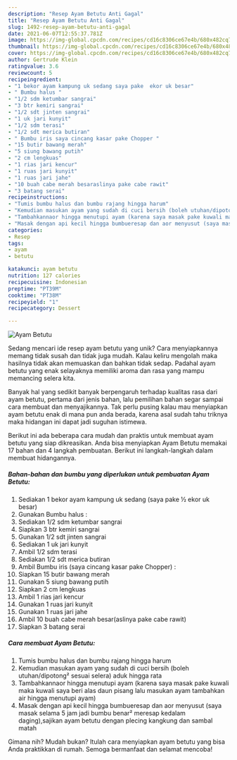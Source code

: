 ```yaml
---
description: "Resep Ayam Betutu Anti Gagal"
title: "Resep Ayam Betutu Anti Gagal"
slug: 1492-resep-ayam-betutu-anti-gagal
date: 2021-06-07T12:55:37.781Z
image: https://img-global.cpcdn.com/recipes/cd16c8306ce67e4b/680x482cq70/ayam-betutu-foto-resep-utama.jpg
thumbnail: https://img-global.cpcdn.com/recipes/cd16c8306ce67e4b/680x482cq70/ayam-betutu-foto-resep-utama.jpg
cover: https://img-global.cpcdn.com/recipes/cd16c8306ce67e4b/680x482cq70/ayam-betutu-foto-resep-utama.jpg
author: Gertrude Klein
ratingvalue: 3.6
reviewcount: 5
recipeingredient:
- "1 bekor ayam kampung uk sedang saya pake  ekor uk besar"
- " Bumbu halus "
- "1/2 sdm ketumbar sangrai"
- "3 btr kemiri sangrai"
- "1/2 sdt jinten sangrai"
- "1 uk jari kunyit"
- "1/2 sdm terasi"
- "1/2 sdt merica butiran"
- " Bumbu iris saya cincang kasar pake Chopper "
- "15 butir bawang merah"
- "5 siung bawang putih"
- "2 cm lengkuas"
- "1 rias jari kencur"
- "1 ruas jari kunyit"
- "1 ruas jari jahe"
- "10 buah cabe merah besaraslinya pake cabe rawit"
- "3 batang serai"
recipeinstructions:
- "Tumis bumbu halus dan bumbu rajang hingga harum"
- "Kemudian masukan ayam yang sudah di cuci bersih (boleh utuhan/dipotong² sesuai selera) aduk hingga rata"
- "Tambahkannaor hingga menutupi ayam (karena saya masak pake kuwali maka kuwali saya beri alas daun pisang lalu masukan ayam tambahkan air hingga menutupi ayam)"
- "Masak dengan api kecil hingga bumbueresap dan aor menyusut (saya masak selama 5 jam jadi bumbu benar² meresap kedalam daging),sajikan ayam betutu dengan plecing kangkung dan sambal matah"
categories:
- Resep
tags:
- ayam
- betutu

katakunci: ayam betutu 
nutrition: 127 calories
recipecuisine: Indonesian
preptime: "PT39M"
cooktime: "PT38M"
recipeyield: "1"
recipecategory: Dessert

---
```



![Ayam Betutu](https://img-global.cpcdn.com/recipes/cd16c8306ce67e4b/680x482cq70/ayam-betutu-foto-resep-utama.jpg)

Sedang mencari ide resep ayam betutu yang unik? Cara menyiapkannya memang tidak susah dan tidak juga mudah. Kalau keliru mengolah maka hasilnya tidak akan memuaskan dan bahkan tidak sedap. Padahal ayam betutu yang enak selayaknya memiliki aroma dan rasa yang mampu memancing selera kita.



Banyak hal yang sedikit banyak berpengaruh terhadap kualitas rasa dari ayam betutu, pertama dari jenis bahan, lalu pemilihan bahan segar sampai cara membuat dan menyajikannya. Tak perlu pusing kalau mau menyiapkan ayam betutu enak di mana pun anda berada, karena asal sudah tahu triknya maka hidangan ini dapat jadi suguhan istimewa.


Berikut ini ada beberapa cara mudah dan praktis untuk membuat ayam betutu yang siap dikreasikan. Anda bisa menyiapkan Ayam Betutu memakai 17 bahan dan 4 langkah pembuatan. Berikut ini langkah-langkah dalam membuat hidangannya.

<!--inarticleads1-->

##### Bahan-bahan dan bumbu yang diperlukan untuk pembuatan Ayam Betutu:

1. Sediakan 1 bekor ayam kampung uk sedang (saya pake ½ ekor uk besar)
1. Gunakan  Bumbu halus :
1. Sediakan 1/2 sdm ketumbar sangrai
1. Siapkan 3 btr kemiri sangrai
1. Gunakan 1/2 sdt jinten sangrai
1. Sediakan 1 uk jari kunyit
1. Ambil 1/2 sdm terasi
1. Sediakan 1/2 sdt merica butiran
1. Ambil  Bumbu iris (saya cincang kasar pake Chopper) :
1. Siapkan 15 butir bawang merah
1. Gunakan 5 siung bawang putih
1. Siapkan 2 cm lengkuas
1. Ambil 1 rias jari kencur
1. Gunakan 1 ruas jari kunyit
1. Gunakan 1 ruas jari jahe
1. Ambil 10 buah cabe merah besar(aslinya pake cabe rawit)
1. Siapkan 3 batang serai




<!--inarticleads2-->

##### Cara membuat Ayam Betutu:

1. Tumis bumbu halus dan bumbu rajang hingga harum
1. Kemudian masukan ayam yang sudah di cuci bersih (boleh utuhan/dipotong² sesuai selera) aduk hingga rata
1. Tambahkannaor hingga menutupi ayam (karena saya masak pake kuwali maka kuwali saya beri alas daun pisang lalu masukan ayam tambahkan air hingga menutupi ayam)
1. Masak dengan api kecil hingga bumbueresap dan aor menyusut (saya masak selama 5 jam jadi bumbu benar² meresap kedalam daging),sajikan ayam betutu dengan plecing kangkung dan sambal matah




Gimana nih? Mudah bukan? Itulah cara menyiapkan ayam betutu yang bisa Anda praktikkan di rumah. Semoga bermanfaat dan selamat mencoba!
